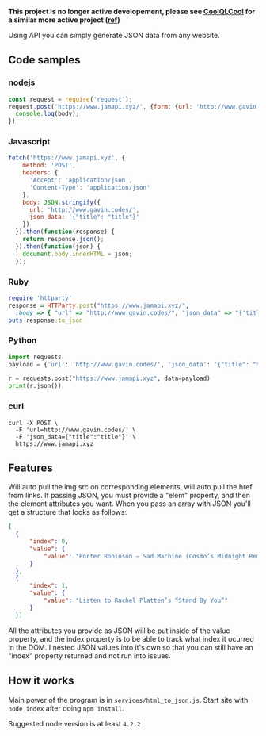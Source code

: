 **This project is no longer active developement, please see [CoolQLCool](https://www.github.com/dinubs/coolqlcool) for a similar more active project ([ref](https://github.com/dinubs/jam-api/issues/24))**

Using API you can simply generate JSON data from any website.

## Code samples
### nodejs
```js
const request = require('request');
request.post('https://www.jamapi.xyz/', {form: {url: 'http://www.gavin.codes/', json_data: '{"title": "title"}'}}, function(err, response, body) {
  console.log(body);
})  
```
### Javascript
```js
fetch('https://www.jamapi.xyz', {
    method: 'POST',
    headers: {
      'Accept': 'application/json',
      'Content-Type': 'application/json'
    },
    body: JSON.stringify({
      url: 'http://www.gavin.codes/',
      json_data: '{"title": "title"}'
    })
  }).then(function(response) {
    return response.json();
  }).then(function(json) {
    document.body.innerHTML = json;
  });  
```
### Ruby
```ruby
require 'httparty'
response = HTTParty.post("https://www.jamapi.xyz/",
  :body => { "url" => "http://www.gavin.codes/", "json_data" => "{'title': 'title'}"})  
puts response.to_json
```
### Python
```python
import requests
payload = {'url': 'http://www.gavin.codes/', 'json_data': '{"title": "title"}'}

r = requests.post("https://www.jamapi.xyz", data=payload)
print(r.json())
```
### curl
```shell
curl -X POST \
  -F 'url=http://www.gavin.codes/' \
  -F 'json_data={"title":"title"}' \
  https://www.jamapi.xyz
```

## Features
Will auto pull the img src on corresponding elements, will auto pull the href from links. If passing JSON, you must provide a "elem" property, and then the element attributes you want. When you pass an array with JSON you'll get a structure that looks as follows:
```json
[
  {
      "index": 0,
      "value": {
          "value": "Porter Robinson – Sad Machine (Cosmo’s Midnight Remix)"
      }
  },
  {
      "index": 1,
      "value": {
          "value": "Listen to Rachel Platten’s “Stand By You”"
      }
  }]
```
All the attributes you provide as JSON will be put inside of the value property, and the index property is to be able to track what index it ocurred in the DOM. I nested JSON values into it's own so that you can still have an "index" property returned and not run into issues.

## How it works
Main power of the program is in `services/html_to_json.js`. Start site with `node index` after doing `npm install`.

Suggested node version is at least `4.2.2`
